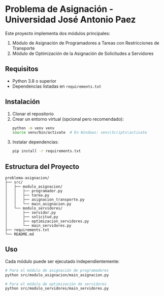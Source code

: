 # Problema de Asignación - Universidad José Antonio Paez

Este proyecto implementa dos módulos principales:

1. Módulo de Asignación de Programadores a Tareas con Restricciones de Transporte
2. Módulo de Optimización de la Asignación de Solicitudes a Servidores

## Requisitos

- Python 3.8 o superior
- Dependencias listadas en `requirements.txt`

## Instalación

1. Clonar el repositorio
2. Crear un entorno virtual (opcional pero recomendado):
   ```bash
   python -m venv venv
   source venv/bin/activate  # En Windows: venv\Scripts\activate
   ```
3. Instalar dependencias:
   ```bash
   pip install -r requirements.txt
   ```

## Estructura del Proyecto

```
problema-asignacion/
├── src/
│   ├── modulo_asignacion/
│   │   ├── programador.py
│   │   ├── tarea.py
│   │   ├── asignacion_transporte.py
│   │   └── main_asignacion.py
│   └── modulo_servidores/
│       ├── servidor.py
│       ├── solicitud.py
│       ├── optimizacion_servidores.py
│       └── main_servidores.py
├── requirements.txt
└── README.md
```

## Uso

Cada módulo puede ser ejecutado independientemente:

```bash
# Para el módulo de asignación de programadores
python src/modulo_asignacion/main_asignacion.py

# Para el módulo de optimización de servidores
python src/modulo_servidores/main_servidores.py
```
